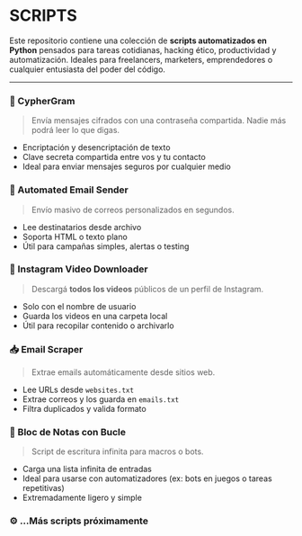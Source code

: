 # SCRIPTS 

Este repositorio contiene una colección de **scripts automatizados en Python** pensados para tareas cotidianas, hacking ético, productividad y automatización. Ideales para freelancers, marketers, emprendedores o cualquier entusiasta del poder del código.

---

### 🔐 CypherGram
> Envía mensajes cifrados con una contraseña compartida. Nadie más podrá leer lo que digas.

- Encriptación y desencriptación de texto
- Clave secreta compartida entre vos y tu contacto
- Ideal para enviar mensajes seguros por cualquier medio

### 📧 Automated Email Sender
> Envío masivo de correos personalizados en segundos.

- Lee destinatarios desde archivo
- Soporta HTML o texto plano
- Útil para campañas simples, alertas o testing

### 📸 Instagram Video Downloader
> Descargá **todos los videos** públicos de un perfil de Instagram.

- Solo con el nombre de usuario
- Guarda los videos en una carpeta local
- Útil para recopilar contenido o archivarlo

### 📥 Email Scraper
> Extrae emails automáticamente desde sitios web.

- Lee URLs desde `websites.txt`
- Extrae correos y los guarda en `emails.txt`
- Filtra duplicados y valida formato

### 📝 Bloc de Notas con Bucle
> Script de escritura infinita para macros o bots.

- Carga una lista infinita de entradas
- Ideal para usarse con automatizadores (ex: bots en juegos o tareas repetitivas)
- Extremadamente ligero y simple

### ⚙️ ...Más scripts próximamente



